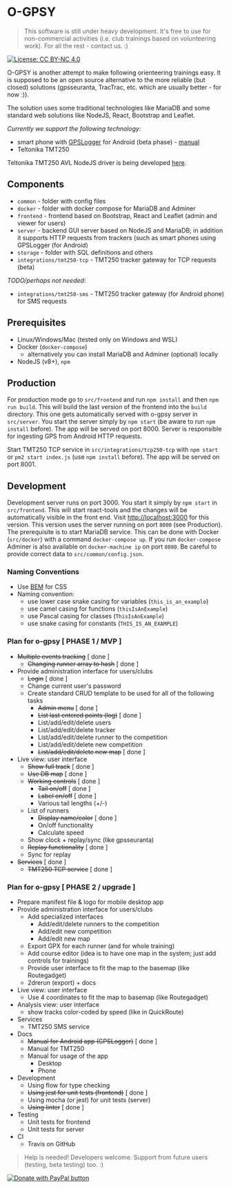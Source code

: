 # O-GPSY

> This software is still under heavy development.
> It's free to use for non-commercial activities (i.e. club trainings based on volunteering work). For all the rest - contact us. :)

[![License: CC BY-NC 4.0](https://img.shields.io/badge/License-CC%20BY--NC%204.0-lightgrey.svg)](https://creativecommons.org/licenses/by-nc/4.0/)

O-GPSY is another attempt to make following orienteering trainings easy. It is supposed to be an open source alternative to the more reliable (but closed) solutions (gpsseuranta, TracTrac, etc. which are usually better - for now :)).

The solution uses some traditional technologies like MariaDB and some standard web solutions like NodeJS, React, Bootstrap and Leaflet.

*Currently we support the following technology:*

* smart phone with [GPSLogger](http://gpslogger.app) for Android (beta phase) - [manual](docs/TRACKER_ANDROID_PHONE.md)
* Teltonika TMT250

Teltonika TMT250 AVL NodeJS driver is being developed [here](http://github.com/klemenkenda/tmt250-node).

## Components

* `common` - folder with config files
* `docker` - folder with docker compose for MariaDB and Adminer
* `frontend` - frontend based on Bootstrap, React and Leaflet (admin and viewer for users)
* `server` - backend GUI server based on NodeJS and MariaDB; in addition it supports HTTP requests from trackers (such as smart phones using GPSLogger (for Android)
* `storage` - folder with SQL definitions and others
* `integrations/tmt250-tcp` - TMT250 tracker gateway for TCP requests (beta)

*TODO/perhaps not needed*:

* `integrations/tmt250-sms` - TMT250 tracker gateway (for Android phone) for SMS requests

## Prerequisites

* Linux/Windows/Mac (tested only on Windows and WSL)
* Docker (`docker-compose`)
  * alternatively you can install MariaDB and Adminer (optional) locally
* NodeJS (v8+), `npm`

## Production

For production mode go to `src/frontend` and run `npm install` and then `npm run build`. This will build the last version of the frontend into the `build` directory. This one gets automatically served with o-gpsy server in `src/server`. You start the server simply by `npm start` (be aware to run `npm install` before). The app will be served on port 8000. Server is responsible for ingesting GPS from Android HTTP requests.

Start TMT250 TCP service in `src/integrations/tcp250-tcp` with `npm start` or `pm2 start index.js` (use `npm install` before). The app will be served on port 8001.

## Development

Development server runs on port 3000. You start it simply by `npm start` in `src/frontend`. This will start react-tools and the changes will be automatically visible in the front end. Visit [http://localhost:3000](http://localhost:3000) for this version. This version uses the server running on port `8000` (see Production). The prerequisite is to start MariaDB service. This can be done with Docker (`src/docker`) with a command `docker-compose up`. If you run `docker-compose` Adminer is also available on `docker-machine ip` on port `8080`. Be careful to provide correct data to `src/common/config.json`.

### Naming Conventions

* Use [BEM](http://getbem.com/introduction/) for CSS
* Naming convention:
   * use lower case snake casing for variables (`this_is_an_example`)
   * use camel casing for functions (`thisIsAnExample`)
   * use Pascal casing for classes (`ThisIsAnExample`)
   * use snake casing for constants (`THIS_IS_AN_EXAMPLE`)

### Plan for o-gpsy [ PHASE 1 / MVP ]

* <del>Multiple events tracking</del> [ done ]
   * <del>Changing runner array to hash</del> [ done ]
* Provide administration interface for users/clubs
   * <del>Login</del> [ done ]
   * Change current user's password
   * Create standard CRUD template to be used for all of the following tasks
      * <del>Admin menu</del> [ done ]
      * <del>List last entered points (log)</del> [ done ]
      * List/add/edit/delete users
      * List/add/edit/delete tracker
      * List/add/edit/delete runner to the competition
      * List/add/edit/delete new competition
      * <del>List/add/edit/delete new map</del> [ done ]
* Live view: user interface
   * <del>Show full track</del> [ done ]
   * <del>Use DB map</del> [ done ]
   * <del>Working controls</del> [ done ]
       * <del>Tail on/off</del> [ done ]
       * <del>Label on/off</del> [ done ]
       * Various tail lengths (+/-)
   * List of runners
       * <del>Display name/color</del> [ done ]
       * On/off functionality
       * Calculate speed
   * Show clock + replay/sync (like gpsseuranta)
   * <del>Replay functionality</del> [ done ]
   * Sync for replay
* <del>Services</del> [ done ]
   * <del>TMT250 TCP service</del> [ done ]

### Plan for o-gpsy [ PHASE 2 / upgrade ]

* Prepare manifest file & logo for mobile desktop app
* Provide administration interface for users/clubs
   * Add specialized interfaces
      * Add/edit/delete runners to the competition
      * Add/edit new competition
      * Add/edit new map
   * Export GPX for each runner (and for whole training)
   * Add course editor (idea is to have one map in the system; just add controls for trainings)
   * Provide user interface to fit the map to the basemap (like Routegadget)
   * 2drerun (export) + docs
* Live view: user interface
   * Use 4 coordinates to fit the map to basemap (like Routegadget)
* Analysis view: user interface
   * show tracks color-coded by speed (like in QuickRoute)
* Services
   * TMT250 SMS service
* Docs
   * <del>Manual for Android app (GPSLogger)</del> [ done ]
   * Manual for TMT250
   * Manual for usage of the app
       * Desktop
       * Phone
* Development
   * Using flow for type checking
   * <del>Using jest for unit tests (frontend)</del> [ done ]
   * Using mocha (or jest) for unit tests (server)
   * <del>Using linter</del> [ done ]
* Testing
   * Unit tests for frontend
   * Unit tests for server
* CI
   * Travis on GitHub

> Help is needed! Developers welcome. Support from future users (testing, beta testing) too. :)



[<image src="https://www.paypalobjects.com/en_US/i/btn/btn_donateCC_LG.gif" border="0" name="submit" title="PayPal - The safer, easier way to pay online!" alt="Donate with PayPal button" />](https://www.paypal.com/cgi-bin/webscr?cmd=_donations&business=8NMLS5RYUERDL&currency_code=EUR&source=url)
